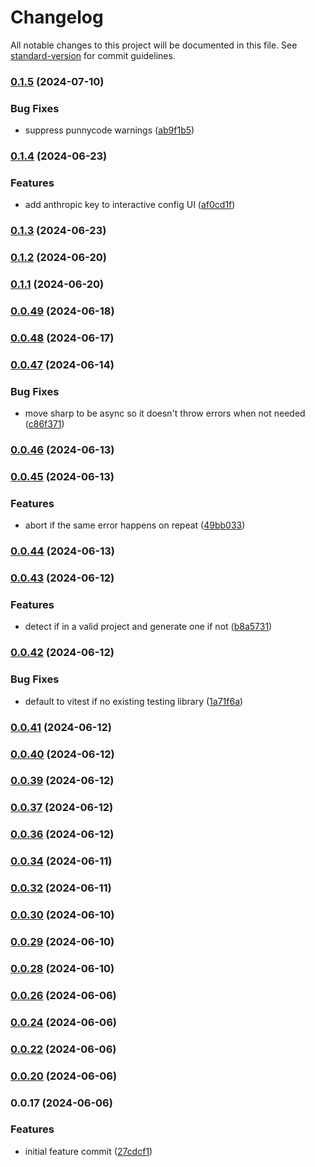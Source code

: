 # Changelog

All notable changes to this project will be documented in this file. See [standard-version](https://github.com/conventional-changelog/standard-version) for commit guidelines.

### [0.1.5](https://github.com/khulnasoft-com/seeky/compare/v0.1.4...v0.1.5) (2024-07-10)


### Bug Fixes

* suppress punnycode warnings ([ab9f1b5](https://github.com/khulnasoft-com/seeky/commit/ab9f1b5af52d769e020104915cf052c1b045ad0c))

### [0.1.4](https://github.com/khulnasoft-com/seeky/compare/v0.1.3...v0.1.4) (2024-06-23)


### Features

* add anthropic key to interactive config UI ([af0cd1f](https://github.com/khulnasoft-com/seeky/commit/af0cd1f3f49077a3a5d3e8935c614e16d1ee745c))

### [0.1.3](https://github.com/khulnasoft-com/seeky/compare/v0.1.2...v0.1.3) (2024-06-23)

### [0.1.2](https://github.com/khulnasoft-com/seeky/compare/v0.1.1...v0.1.2) (2024-06-20)

### [0.1.1](https://github.com/khulnasoft-com/seeky/compare/v0.1.0...v0.1.1) (2024-06-20)

### [0.0.49](https://github.com/khulnasoft-com/seeky/compare/v0.0.48...v0.0.49) (2024-06-18)

### [0.0.48](https://github.com/khulnasoft-com/seeky/compare/v0.0.47...v0.0.48) (2024-06-17)

### [0.0.47](https://github.com/khulnasoft-com/seeky/compare/v0.0.46...v0.0.47) (2024-06-14)

### Bug Fixes

- move sharp to be async so it doesn't throw errors when not needed ([c86f371](https://github.com/khulnasoft-com/seeky/commit/c86f3711b871099d5b6d8b06777a6477e9463468))

### [0.0.46](https://github.com/khulnasoft-com/seeky/compare/v0.0.45...v0.0.46) (2024-06-13)

### [0.0.45](https://github.com/khulnasoft-com/seeky/compare/v0.0.44...v0.0.45) (2024-06-13)

### Features

- abort if the same error happens on repeat ([49bb033](https://github.com/khulnasoft-com/seeky/commit/49bb03373c9c8f8a309014058fab6aadb44be585))

### [0.0.44](https://github.com/khulnasoft-com/seeky/compare/v0.0.43...v0.0.44) (2024-06-13)

### [0.0.43](https://github.com/khulnasoft-com/seeky/compare/v0.0.42...v0.0.43) (2024-06-12)

### Features

- detect if in a valid project and generate one if not ([b8a5731](https://github.com/khulnasoft-com/seeky/commit/b8a5731e82fd5541c738cdf094870fbac035386b))

### [0.0.42](https://github.com/khulnasoft-com/seeky/compare/v0.0.41...v0.0.42) (2024-06-12)

### Bug Fixes

- default to vitest if no existing testing library ([1a71f6a](https://github.com/khulnasoft-com/seeky/commit/1a71f6a2c123ae48022b9ff66e13a80c03a6d301))

### [0.0.41](https://github.com/khulnasoft-com/seeky/compare/v0.0.40...v0.0.41) (2024-06-12)

### [0.0.40](https://github.com/khulnasoft-com/seeky/compare/v0.0.39...v0.0.40) (2024-06-12)

### [0.0.39](https://github.com/khulnasoft-com/seeky/compare/v0.0.38...v0.0.39) (2024-06-12)

### [0.0.37](https://github.com/khulnasoft-com/seeky/compare/v0.0.36...v0.0.37) (2024-06-12)

### [0.0.36](https://github.com/khulnasoft-com/seeky/compare/v0.0.35...v0.0.36) (2024-06-12)

### [0.0.34](https://github.com/khulnasoft-com/seeky/compare/v0.0.33...v0.0.34) (2024-06-11)

### [0.0.32](https://github.com/khulnasoft-com/seeky/compare/v0.0.31...v0.0.32) (2024-06-11)

### [0.0.30](https://github.com/khulnasoft-com/seeky/compare/v0.0.29...v0.0.30) (2024-06-10)

### [0.0.29](https://github.com/khulnasoft-com/seeky/compare/v0.0.28...v0.0.29) (2024-06-10)

### [0.0.28](https://github.com/khulnasoft-com/seeky/compare/v0.0.27...v0.0.28) (2024-06-10)

### [0.0.26](https://github.com/khulnasoft-com/seeky/compare/v0.0.25...v0.0.26) (2024-06-06)

### [0.0.24](https://github.com/khulnasoft-com/seeky/compare/v0.0.23...v0.0.24) (2024-06-06)

### [0.0.22](https://github.com/khulnasoft-com/seeky/compare/v0.0.21...v0.0.22) (2024-06-06)

### [0.0.20](https://github.com/khulnasoft-com/seeky/compare/v0.0.19...v0.0.20) (2024-06-06)

### 0.0.17 (2024-06-06)

### Features

- initial feature commit ([27cdcf1](https://github.com/khulnasoft-com/seeky/commit/27cdcf1b522bd4caad61d9043c2ca24ae751ab21))
